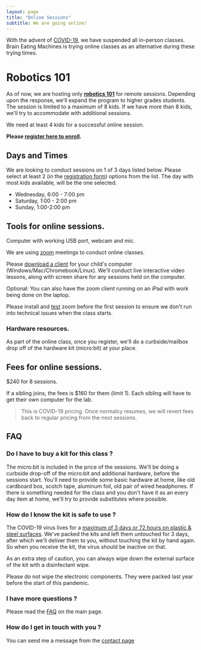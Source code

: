 ```yaml
---
layout: page
title: "Online Sessions"
subtitle: We are going online!
---
```


With the advent of [COVID-19](https://www.nj.gov/health/cd/topics/ncov.shtml), we have suspended all in-person classes. Brain Eating Machines is trying online classes as an alternative during these trying times.

# Robotics 101

As of now, we are hosting only [**robotics 101**](/courses/101-robotics) for remote sessions. Depending upon the response, we'll expand the program to higher grades students. The session is limited to a maximum of 8 kids. If we have more than 8 kids, we'll try to accommodate with additional sessions.

We need at least 4 kids for a successful online session.

**Please [register here to enroll](/courses/register).**

## Days and Times

We are looking to conduct sessions on 1 of 3 days listed below. Please select at least 2 (in the [registration form](/courses/register)) options from the list. The day with most kids available, will be the one selected.

 * Wednesday, 6:00 - 7:00 pm
 * Saturday, 1:00 - 2:00 pm
 * Sunday, 1:00-2:00 pm

## Tools for online sessions.

Computer with working USB port, webcam and mic.

We are using [zoom](https://zoom.us) meetings to conduct online classes.

Please [download a client](https://zoom.us/download) for your child's computer (Windows/Mac/Chromebook/Linux). We'll conduct live interactive  video lessons, along with screen share for any sessions held on the computer.

Optional: You can also have the zoom client running on an iPad with work being done on the laptop.

Please install and [test](https://zoom.us/test) zoom before the first session to ensure we don't run into technical issues when the class starts.

### Hardware resources.
As part of the online class, once you register, we'll do a curbside/mailbox drop off of the hardware kit (micro:bit) at your place.

## Fees for online sessions.
$240 for 8 sessions.

If a sibling joins, the fees is $160 for them (limit 1). Each sibling will have to get their own computer for the lab.

> This is COVID-19 pricing. Once normalcy resumes, we will revert fees back to regular pricing from the next sessions.

## FAQ

### Do I have to buy a kit for this class ?
The micro:bit is included in the price of the sessions. We'll be doing a curbside drop-off of the micro:bit and additional hardware, before the sessions start. You'll need to provide some basic hardware at home, like old cardboard box, scotch tape, aluminum foil, old pair of wired headphones. If there is something needed for the class and you don't have it as an every day item at home, we'll try to provide substitutes where possible.

### How do I know the kit is safe to use ?
The COVID-19 virus lives for a [maximum of 3 days or 72 hours on plastic & steel surfaces](https://www.nih.gov/news-events/news-releases/new-coronavirus-stable-hours-surfaces). We've packed the kits and left them untouched for 3 days, after which we'll deliver them to you, without touching the kit by hand again. So when you receive the kit, the virus should be inactive on that.

As an extra step of caution, you can always wipe down the external surface of the kit with a disinfectant wipe.

Please do not wipe the electronic components. They were packed last year before the start of this pandemic.

### I have more questions ?
Please read the [FAQ](/#FAQ) on the main page.

### How do I get in touch with you ?
You can send me a message from the [contact page](/aboutme/#contact)
